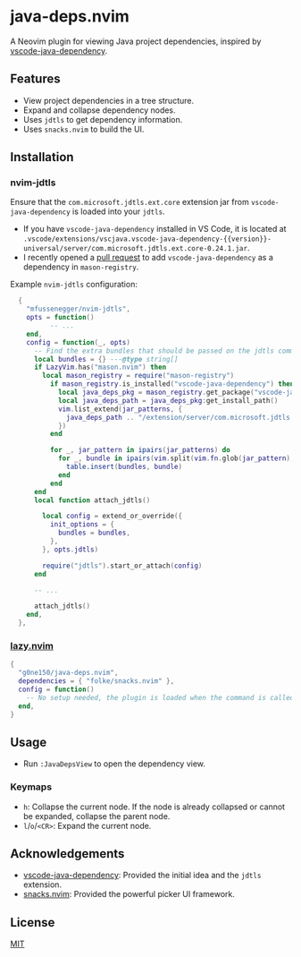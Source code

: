 # java-deps.nvim

A Neovim plugin for viewing Java project dependencies, inspired by [vscode-java-dependency](https://github.com/microsoft/vscode-java-dependency).

## Features

- View project dependencies in a tree structure.
- Expand and collapse dependency nodes.
- Uses `jdtls` to get dependency information.
- Uses `snacks.nvim` to build the UI.

## Installation

### nvim-jdtls

Ensure that the `com.microsoft.jdtls.ext.core` extension jar from `vscode-java-dependency` is loaded into your `jdtls`.

- If you have `vscode-java-dependency` installed in VS Code, it is located at `.vscode/extensions/vscjava.vscode-java-dependency-{{version}}-universal/server/com.microsoft.jdtls.ext.core-0.24.1.jar`.
- I recently opened a [pull request](https://github.com/mason-org/mason-registry/pull/10719) to add `vscode-java-dependency` as a dependency in `mason-registry`.

Example `nvim-jdtls` configuration:

```lua
  {
    "mfussenegger/nvim-jdtls",
    opts = function()
          -- ...
    end,
    config = function(_, opts)
      -- Find the extra bundles that should be passed on the jdtls command-line
      local bundles = {} ---@type string[]
      if LazyVim.has("mason.nvim") then
        local mason_registry = require("mason-registry")
          if mason_registry.is_installed("vscode-java-dependency") then
            local java_deps_pkg = mason_registry.get_package("vscode-java-dependency")
            local java_deps_path = java_deps_pkg:get_install_path()
            vim.list_extend(jar_patterns, {
              java_deps_path .. "/extension/server/com.microsoft.jdtls.ext.core-*.jar",
            })
          end

          for _, jar_pattern in ipairs(jar_patterns) do
            for _, bundle in ipairs(vim.split(vim.fn.glob(jar_pattern), "\n")) do
              table.insert(bundles, bundle)
            end
          end
      end
      local function attach_jdtls()

        local config = extend_or_override({
          init_options = {
            bundles = bundles,
          },
        }, opts.jdtls)

        require("jdtls").start_or_attach(config)
      end

      -- ...

      attach_jdtls()
    end,
  },
```

### [lazy.nvim](https://github.com/folke/lazy.nvim)

```lua
{
  "g0ne150/java-deps.nvim",
  dependencies = { "folke/snacks.nvim" },
  config = function()
    -- No setup needed, the plugin is loaded when the command is called
  end,
}
```

## Usage

- Run `:JavaDepsView` to open the dependency view.

### Keymaps

- `h`: Collapse the current node. If the node is already collapsed or cannot be expanded, collapse the parent node.
- `l`/`o`/`<CR>`: Expand the current node.

## Acknowledgements

- [vscode-java-dependency](https://github.com/microsoft/vscode-java-dependency): Provided the initial idea and the `jdtls` extension.
- [snacks.nvim](https://github.com/folke/snacks.nvim): Provided the powerful picker UI framework.

## License

[MIT](./LICENSE)